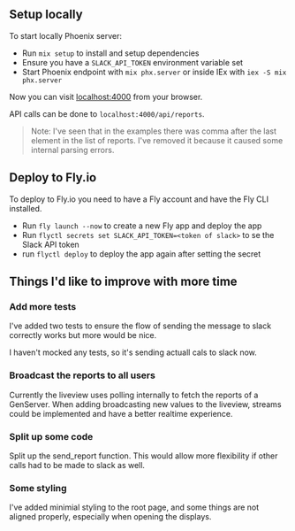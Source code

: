 ## Setup locally

To start locally Phoenix server:

- Run `mix setup` to install and setup dependencies
- Ensure you have a `SLACK_API_TOKEN` environment variable set
- Start Phoenix endpoint with `mix phx.server` or inside IEx with `iex -S mix phx.server`

Now you can visit [localhost:4000](http://localhost:4000) from your browser.

API calls can be done to `localhost:4000/api/reports`.

> Note: I've seen that in the examples there was comma after the last element in
> the list of reports. I've removed it because it caused some internal parsing
> errors.

## Deploy to Fly.io

To deploy to Fly.io you need to have a Fly account and have the Fly CLI installed.

- Run `fly launch --now` to create a new Fly app and deploy the app
- Run `flyctl secrets set SLACK_API_TOKEN=<token of slack>` to se the Slack API
  token
- run `flyctl deploy` to deploy the app again after setting the secret

## Things I'd like to improve with more time

### Add more tests

I've added two tests to ensure the flow of sending the message to slack
correctly works but more would be nice.

I haven't mocked any tests, so it's sending actuall cals to slack now.

### Broadcast the reports to all users

Currently the liveview uses polling internally to fetch the reports of a
GenServer. When adding broadcasting new values to the liveview, streams could
be implemented and have a better realtime experience.

### Split up some code

Split up the send_report function. This would allow more flexibility if other
calls had to be made to slack as well.

### Some styling

I've added minimial styling to the root page, and some things are not aligned
properly, especially when opening the displays.
